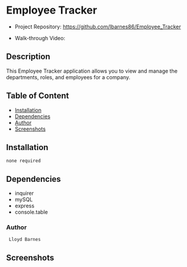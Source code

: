 # Employee Tracker

- Project Repository: https://github.com/lbarnes86/Employee_Tracker

- Walk-through Video: 

## Description
This Employee Tracker application allows you to view and manage the departments, roles, and employees for a company.

## Table of Content
- [Installation](#installation)
- [Dependencies](#dependencies)
- [Author](#author)
- [Screenshots](#screenshots)


## Installation
```
none required
```

## Dependencies
- inquirer
- mySQL
- express
- console.table

### Author 

```
 Lloyd Barnes

```

## Screenshots




